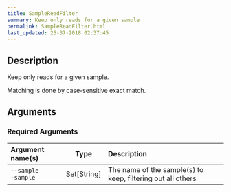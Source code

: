 ```yaml
---
title: SampleReadFilter
summary: Keep only reads for a given sample
permalink: SampleReadFilter.html
last_updated: 25-37-2018 02:37:45
---
```


## Description

Keep only reads for a given sample.

 <p>Matching is done by case-sensitive exact match.</p>

## Arguments

### Required Arguments

| Argument name(s) | Type | Description |
| :--------------- | :--: | :------ |
| `--sample`<br/>`-sample` | Set[String] | The name of the sample(s) to keep, filtering out all others |


